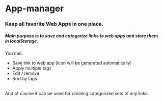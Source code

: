 # App-manager

<h3>Keep all favorite Web Apps in one place.</h3>
<h5>Main purpose is to save and categorize links to web apps and store them in localStorage.</h5>
You can:
<ul>
<li>Save link to web app (icon will be generated automatically)</li>
<li>Apply multiple tags</li>
<li>Edit / remove</li>
<li>Sort by tags</li>
</ul>
<br />
And of course it can be used for creating categorized sets of any links.
